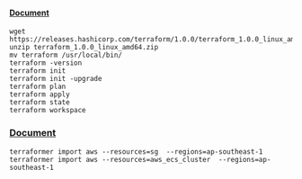 #### [Document](https://www.terraform.io/downloads.html)
```
wget https://releases.hashicorp.com/terraform/1.0.0/terraform_1.0.0_linux_amd64.zip
unzip terraform_1.0.0_linux_amd64.zip
mv terraform /usr/local/bin/
terraform -version
terraform init
terraform init -upgrade 
terraform plan
terraform apply
terraform state
terraform workspace
```

###  [Document](https://github.com/GoogleCloudPlatform/terraformer)
```
terraformer import aws --resources=sg  --regions=ap-southeast-1
terraformer import aws --resources=aws_ecs_cluster  --regions=ap-southeast-1
```
